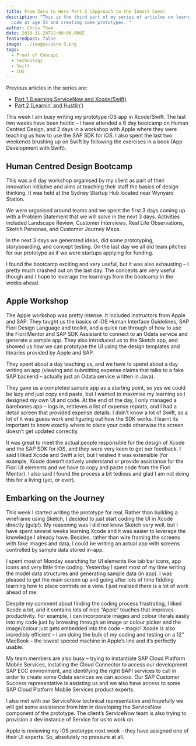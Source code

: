 ```yaml
---
title: From Zero to Hero Part 3 (Approach to the Inmost Cave)
description: "This is the third part of my series of articles on learning to
  code at age 55 and creating some prototypes. "
author: Chris Tham
date: 2018-11-20T22:00:00.000Z
featuredpost: false
image: ../images/zero-3.png
tags:
  - Proof of Concept
  - technology
  - Swift
  - iOS
---
```

Previous articles in the series are:

* [Part 1 (Learning ServiceNow and Xcode/Swift)](/blog/2018-11-01-from-zero-to-hero-hopefully-–-part-1-learning-servicenow-and-xcode-swift/)
* [Part 2 (Learnin’ and Hustlin’)](/blog/2018-11-08-from-zero-to-hero-hopefully-–-part-2-learnin’%E2%80%8B-and-hustlin’%E2%80%8B/)

This week I am busy writing my prototype iOS app in Xcode/Swift. The last two weeks have been hectic – I have attended a 6 day bootcamp on Human Centred Design, and 2 days in a workshop with Apple where they were teaching us how to use the SAP SDK for iOS. I also spent the last two weekends brushing up on Swift by following the exercises in a book (App Development with Swift).

## Human Centred Design Bootcamp

This was a 6 day workshop organised by my client as part of their innovation initiative and aims at teaching their staff the basics of design thinking. It was held at the Sydney Startup Hub located near Wynyard Station.

We were organised around teams and we spent the first 3 days coming up with a Problem Statement that we will solve in the next 3 days. Activities included Landscape Review, Customer Interviews, Real Life Observations, Sketch Personas, and Customer Journey Maps.

In the next 3 days we generated ideas, did some prototyping, storyboarding, and concept testing. On the last day we all did team pitches for our prototype as if we were startups applying for funding.

I found the bootcamp exciting and very useful, but it was also exhausting – I pretty much crashed out on the last day. The concepts are very useful though and I hope to leverage the learnings from the bootcamp in the weeks ahead.

## Apple Workshop

The Apple workshop was pretty intense. It included instructors from Apple and SAP. They taught us the basics of iOS Human Interface Guidelines, SAP Fiori Design Language and toolkit, and a quick run through of how to use the Fiori Mentor and SAP SDK Assistant to connect to an Odata service and generate a sample app. They also introduced us to the Sketch app, and showed us how we can prototype the UI using the design templates and libraries provided by Apple and SAP.

They spent about a day teaching us, and we have to spend about a day writing an app (viewing and submitting expense claims that talks to a fake SAP backend – actually just an Odata service written in Java).

They gave us a completed sample app as a starting point, so yes we could be lazy and just copy and paste, but I wanted to maximise my learning so I designed my own UI and code. At the end of the day, I only managed a barebones app – logs in, retrieves a list of expense reports, and I had a detail screen that provided expense details. I didn’t know a lot of Swift, so a lot of it was guess work and figuring out how the SDK works. I learnt its important to know exactly where to place your code otherwise the screen doesn’t get updated correctly.

It was great to meet the actual people responsible for the design of Xcode and the SAP SDK for iOS, and they were very keen to get our feedback. I said I liked Xcode and Swift a lot, but I wished it was extensible (for example, Xcode doesn’t natively understand or provide assistance for the Fiori UI elements and we have to copy and paste code from the Fiori Mentor). I also said I found the process a bit tedious and glad I am not doing this for a living (yet, or ever).

## Embarking on the Journey

This week I started writing the prototype for real. Rather than building a wireframe using Sketch, I decided to just start coding the UI in Xcode directly (gulp!). My reasoning was I did not know Sketch very well, but I have spent several weeks learning Xcode and it was easier to leverage the knowledge I already have. Besides, rather than wire framing the screens with fake images and data, I could be writing an actual app with screens controlled by sample data stored in-app.

I spent most of Monday searching for UI elements like tab bar icons, app icons and very little time coding. Yesterday I spent most of my time writing the model data structures and generating sample data (in app). I was pleased to get the main screen up and going after lots of time fiddling learning how to place controls on a view. I just realised there is a lot of work ahead of me.

Despite my comment about finding the coding process frustrating, I liked Xcode a lot, and it contains lots of nice “Apple” touches that improves productivity. For example, I can incorporate images and colour literals easily into my code just by browsing through an image or colour picker and the image/colour just gets embedded into the code – magic! Xcode is also incredibly efficient – I am doing the bulk of my coding and testing on a 12″ MacBook – the lowest speced machine in Apple’s line and it’s perfectly usable.

My team members are also busy – trying to instantiate SAP Cloud Platform Mobile Services, installing the Cloud Connector to access our development SAP ECC environment, and identifying the right BAPI services to call in order to create some Odata services we can access. Our SAP Customer Success representative is assisting us and we also have access to some SAP Cloud Platform Mobile Services product experts.

I also met with our ServiceNow technical representative and hopefully we will get some assistance from him in developing the ServiceNow component of the prototype. The client’s ServiceNow team is also trying to provision a dev instance of Service for us to work on.

Apple is reviewing my iOS prototype next week – they have assigned one of their UI experts. So, absolutely no pressure at all.
